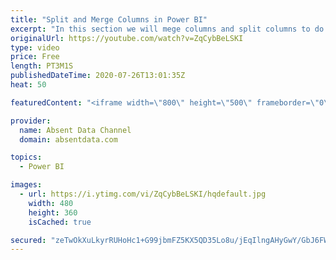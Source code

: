 ```yaml
---
title: "Split and Merge Columns in Power BI"
excerpt: "In this section we will mege columns and split columns to do a depper level of analysis"
originalUrl: https://youtube.com/watch?v=ZqCybBeLSKI
type: video
price: Free
length: PT3M1S
publishedDateTime: 2020-07-26T13:01:35Z
heat: 50

featuredContent: "<iframe width=\"800\" height=\"500\" frameborder=\"0\" src=\"https://www.youtube.com/embed/ZqCybBeLSKI\" allow=\"accelerometer; autoplay; encrypted-media; gyroscope; picture-in-picture\" allowfullscreen></iframe>"

provider:
  name: Absent Data Channel
  domain: absentdata.com

topics:
  - Power BI

images:
  - url: https://i.ytimg.com/vi/ZqCybBeLSKI/hqdefault.jpg
    width: 480
    height: 360
    isCached: true

secured: "zeTwOkXuLkyrRUHoHc1+G99jbmFZ5KX5QD35Lo8u/jEqIlngAHyGwY/GbJ6FWB6z3jZp4YlMU06mpv4/vr0D9URGoZxV3BWt45mp4TAkCvyE4El48/nuGw0Er1LFmbISyOC/fGtupICoEwJnbYtgAbugReynfv/iFKUKOJo2g/WrNWcJtBzA0Jkvxiugtf4CUqh43uOi4/oB4l7XTpOX3ObARY3iX49K02vNEXzsPaL7pbgYo7n1pa0vNllpWK0Lj/k93zTt7w7uMFfYcoj6na0StkLKSJg6MTlHtueC18rE4kF0W2LDTBtjMhN5/Ae94LsD47IIOc8QcF5LGHcNDldys2s4kWGnpUeDlcasLxTIPBqZ+CSvG25S0OFcMNw+LVeQVbHUd+0uNtbeZUQhC2+1Li75czVQ1m5+6nnEs/A=;vyILH+EnfLXA+Mh5nlNbEw=="
---
```



